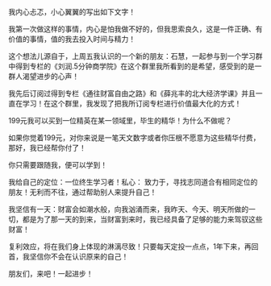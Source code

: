 我内心忐忑，小心翼翼的写出如下文字！

我第一次做这样的事情，内心是怕我做不好的，但我思索良久，这是一件正确、有价值的事情，值的我去投入时间与精力！

这个想法儿源自于，上周五我认识的一个新的朋友：石慧，一起参与到一个学习群中得到专栏的《刘润.5分钟商学院》在这个群里我所看到的是希望，感受到的是一群人渴望进步的心声！

我先后订阅过得到专栏《通往财富自由之路》和《薛兆丰的北大经济学课》并且一直在学习！在这个群里，我发现了把我所订阅专栏进行价值最大化的方式！

199元我可以买到一位精英在某一领域里，毕生的精华！为什么不做呢？

如果你觉着199元，对你来说是一笔天文数字或者你压根不愿意为这些精华付费，那好，我已经帮你付了！

你只需要跟随我，便可以学到！

我给自己的定位：一位终生学习者！私心： 致力于，寻找志同道合有相同定位的朋友！无利而不往，通过帮助别人来提升自己！

我坚信有一天：财富会如潮水般，向我汹涌而来，我昨天、今天、明天所做的一切，都是为了那一天的到来，当财富到来时，我已经具备了足够的能力来驾驭这些财富！

复利效应，将在我们身上体现的淋漓尽致！只要每天定投一点点，1年下来，再回首，我坚信你不会在认识原来的自己！

朋友们，来吧！一起进步！


